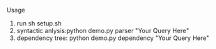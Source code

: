 Usage

1. run sh setup.sh
2. syntactic anlysis:python demo.py parser "Your Query Here"
3. dependency tree: python demo.py dependency "Your Query Here"
